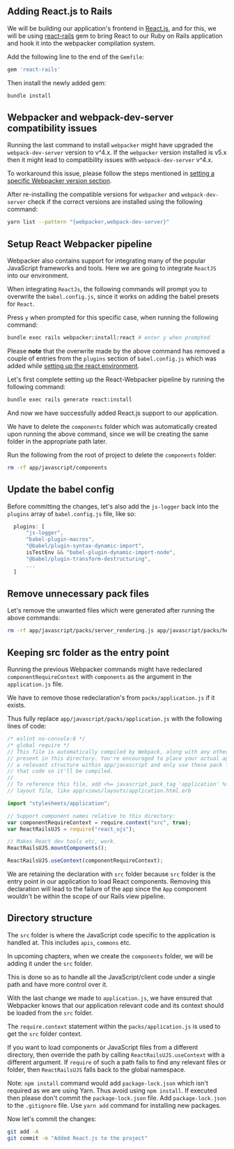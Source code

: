 ## Adding React.js to Rails

We will be building our application's frontend in
[React.js](https://reactjs.org), and for this, we will be using
[react-rails](https://github.com/reactjs/react-rails) gem to bring React to our
Ruby on Rails application and hook it into the webpacker compilation system.

Add the following line to the end of the `Gemfile`:

```ruby
gem 'react-rails'
```

Then install the newly added gem:

```bash
bundle install
```

## Webpacker and webpack-dev-server compatibility issues

Running the last command to install `webpacker` might have upgraded the
`webpack-dev-server` version to v^4.x. If the `webpacker` version installed is
v5.x then it might lead to compatibility issues with `webpack-dev-server` v^4.x.

To workaround this issue, please follow the steps mentioned in
[setting a specific Webpacker version section](/learn-rubyonrails/new-ruby-on-rails-application#setting-a-specific-Webpacker-version).

After re-installing the compatible versions for `webpacker` and
`webpack-dev-server` check if the correct versions are installed using the
following command:

```bash
yarn list --pattern "{webpacker,webpack-dev-server}"
```

## Setup React Webpacker pipeline

Webpacker also contains support for integrating many of the popular JavaScript
frameworks and tools. Here we are going to integrate `ReactJS` into our
environment.

When integrating `ReactJs`, the following commands will prompt you to overwrite
the `babel.config.js`, since it works on adding the babel presets for `React`.

Press `y` when prompted for this specific case, when running the following
command:

```bash
bundle exec rails webpacker:install:react # enter y when prompted
```

Please **note** that the overwrite made by the above command has removed a
couple of entries from the `plugins` section of `babel.config.js` which was
added while
[setting up the react environment](https://www.bigbinary.com/learn-rubyonrails/setting-up-react-environment).

Let's first complete setting up the React-Webpacker pipeline by running the
following command:

```bash
bundle exec rails generate react:install
```

And now we have successfully added React.js support to our application.

We have to delete the `components` folder which was automatically created upon
running the above command, since we will be creating the same folder in the
appropriate path later.

Run the following from the root of project to delete the `components` folder:

```bash
rm -rf app/javascript/components
```

## Update the babel config

Before committing the changes, let's also add the `js-logger` back into the
`plugins` array of `babel.config.js` file, like so:

```javascript {2}
  plugins: [
      "js-logger",
      "babel-plugin-macros",
      "@babel/plugin-syntax-dynamic-import",
      isTestEnv && "babel-plugin-dynamic-import-node",
      "@babel/plugin-transform-destructuring",
      ...
  ]
```

## Remove unnecessary pack files

Let's remove the unwanted files which were generated after running the above
commands:

```bash
rm -rf app/javascript/packs/server_rendering.js app/javascript/packs/hello_react.jsx
```

## Keeping src folder as the entry point

Running the previous Webpacker commands might have redeclared
`componentRequireContext` with `components` as the argument in the
`application.js` file.

We have to remove those redeclaration's from `packs/application.js` if it
exists.

Thus fully replace `app/javascript/packs/application.js` with the following
lines of code:

```javascript
/* eslint no-console:0 */
/* global require */
// This file is automatically compiled by Webpack, along with any other files
// present in this directory. You're encouraged to place your actual application logic in
// a relevant structure within app/javascript and only use these pack files to reference
// that code so it'll be compiled.
//
// To reference this file, add <%= javascript_pack_tag 'application' %> to the appropriate
// layout file, like app/views/layouts/application.html.erb

import "stylesheets/application";

// Support component names relative to this directory:
var componentRequireContext = require.context("src", true);
var ReactRailsUJS = require("react_ujs");

// Makes React dev tools etc, work.
ReactRailsUJS.mountComponents();

ReactRailsUJS.useContext(componentRequireContext);
```

We are retaining the declaration with `src` folder because `src` folder is the
entry point in our application to load React components. Removing this
declaration will lead to the failure of the app since the `App` component
wouldn't be within the scope of our Rails view pipeline.

## Directory structure

The `src` folder is where the JavaScript code specific to the application is
handled at. This includes `apis`, `commons` etc.

In upcoming chapters, when we create the `components` folder, we will be adding
it under the `src` folder.

This is done so as to handle all the JavaScript/client code under a single path
and have more control over it.

With the last change we made to `application.js`, we have ensured that Webpacker
knows that our application relevant code and its context should be loaded from
the `src` folder.

The `require.context` statement within the `packs/application.js` is used to get
the `src` folder context.

If you want to load components or JavaScript files from a different directory,
then override the path by calling `ReactRailsUJS.useContext` with a different
argument. If `require` of such a path fails to find any relevant files or
folder, then `ReactRailsUJS` falls back to the global namespace.

Note: `npm install` command would add `package-lock.json` which isn't required
as we are using Yarn. Thus avoid using `npm install`. If executed then please
don't commit the `package-lock.json` file. Add `package-lock.json` to the
`.gitignore` file. Use `yarn add` command for installing new packages.

Now let's commit the changes:

```bash
git add -A
git commit -m "Added React.js to the project"
```
